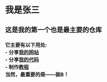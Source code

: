 <html>
<h1>我是张三</h1>
<h2>这是我的<strong>第一个</strong>也是最主要的仓库</h2>
<h3>
它主要有以下用处:<br>
    - 分享<a href='https://zhs141.github.io'>我的网站</a><br>
    - 分享<a href='https://zhs141.github.io/file'>我的代码</a><br>
    - 制作<a href='https://zhs141.github.io/Python_Teach'>教程</a><br>
当然，最重要的是——装B！
</h3>
</html>
